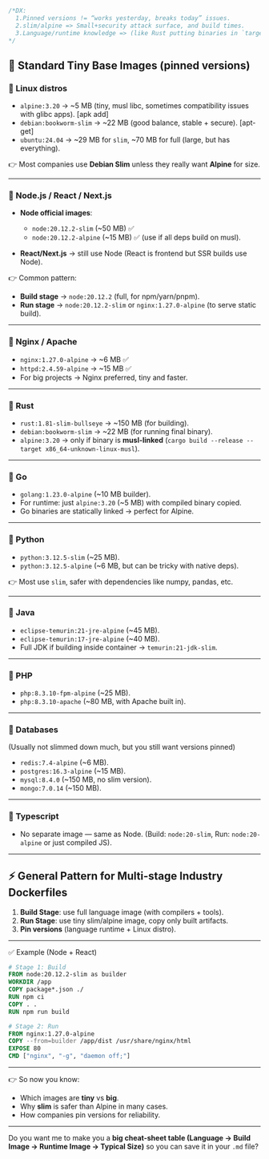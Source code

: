 ```js
/*DX:
  1.Pinned versions != “works yesterday, breaks today” issues.
  2.slim/alpine => Small+security attack surface, and build times.
  3.Language/runtime knowledge => (like Rust putting binaries in `target/release`) helps you copy the right artifacts.
*/
```

## 🐳 Standard Tiny Base Images (pinned versions)

### 🔹 Linux distros

- `alpine:3.20` → \~5 MB (tiny, musl libc, sometimes compatibility issues with glibc apps). [apk add]
- `debian:bookworm-slim` → \~22 MB (good balance, stable + secure). [apt-get]
- `ubuntu:24.04` → \~29 MB for `slim`, \~70 MB for full (large, but has everything).

👉 Most companies use **Debian Slim** unless they really want **Alpine** for size.

---

### 🔹 Node.js / React / Next.js

- **Node official images**:
  - `node:20.12.2-slim` (\~50 MB) ✅
  - `node:20.12.2-alpine` (\~15 MB) ✅ (use if all deps build on musl).

- **React/Next.js** → still use Node (React is frontend but SSR builds use Node).

👉 Common pattern:

- **Build stage** → `node:20.12.2` (full, for npm/yarn/pnpm).
- **Run stage** → `node:20.12.2-slim` or `nginx:1.27.0-alpine` (to serve static build).

---

### 🔹 Nginx / Apache

- `nginx:1.27.0-alpine` → \~6 MB ✅
- `httpd:2.4.59-alpine` → \~15 MB ✅
- For big projects → Nginx preferred, tiny and faster.

---

### 🔹 Rust

- `rust:1.81-slim-bullseye` → \~150 MB (for building).
- `debian:bookworm-slim` → \~22 MB (for running final binary).
- `alpine:3.20` → only if binary is **musl-linked** (`cargo build --release --target x86_64-unknown-linux-musl`).

---

### 🔹 Go

- `golang:1.23.0-alpine` (\~10 MB builder).
- For runtime: just `alpine:3.20` (\~5 MB) with compiled binary copied.
- Go binaries are statically linked → perfect for Alpine.

---

### 🔹 Python

- `python:3.12.5-slim` (\~25 MB).
- `python:3.12.5-alpine` (\~6 MB, but can be tricky with native deps).

👉 Most use `slim`, safer with dependencies like numpy, pandas, etc.

---

### 🔹 Java

- `eclipse-temurin:21-jre-alpine` (\~45 MB).
- `eclipse-temurin:17-jre-alpine` (\~40 MB).
- Full JDK if building inside container → `temurin:21-jdk-slim`.

---

### 🔹 PHP

- `php:8.3.10-fpm-alpine` (\~25 MB).
- `php:8.3.10-apache` (\~80 MB, with Apache built in).

---

### 🔹 Databases

(Usually not slimmed down much, but you still want versions pinned)

- `redis:7.4-alpine` (\~6 MB).
- `postgres:16.3-alpine` (\~15 MB).
- `mysql:8.4.0` (\~150 MB, no slim version).
- `mongo:7.0.14` (\~150 MB).

---

### 🔹 Typescript

- No separate image — same as Node.
  (Build: `node:20-slim`, Run: `node:20-alpine` or just compiled JS).

---

## ⚡ General Pattern for Multi-stage Industry Dockerfiles

1. **Build Stage**: use full language image (with compilers + tools).
2. **Run Stage**: use tiny slim/alpine image, copy only built artifacts.
3. **Pin versions** (language runtime + Linux distro).

---

✅ Example (Node + React)

```dockerfile
# Stage 1: Build
FROM node:20.12.2-slim as builder
WORKDIR /app
COPY package*.json ./
RUN npm ci
COPY . .
RUN npm run build

# Stage 2: Run
FROM nginx:1.27.0-alpine
COPY --from=builder /app/dist /usr/share/nginx/html
EXPOSE 80
CMD ["nginx", "-g", "daemon off;"]
```

---

👉 So now you know:

- Which images are **tiny** vs **big**.
- Why **slim** is safer than Alpine in many cases.
- How companies pin versions for reliability.

---

Do you want me to make you a **big cheat-sheet table (Language → Build Image → Runtime Image → Typical Size)** so you can save it in your `.md` file?
